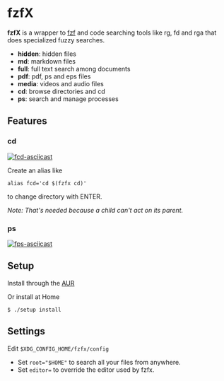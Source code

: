 # fzfX

**fzfX** is a wrapper to [fzf](https://github.com/junegunn/fzf) and code searching tools like rg, fd and rga that does specialized fuzzy searches.

- **hidden**: hidden files
- **md**: markdown files
- **full**: full text search among documents
- **pdf**: pdf, ps and eps files
- **media**: videos and audio files
- **cd**: browse directories and cd
- **ps**: search and manage processes

## Features
### cd
[![fcd-asciicast](https://asciinema.org/a/349907.svg)](https://asciinema.org/a/349907)

Create an alias like
```shell
alias fcd='cd $(fzfx cd)'
```
to change directory with ENTER.

*Note: That's needed because a child can't act on its parent.*

### ps
[![fps-asciicast](https://asciinema.org/a/349904.svg)](https://asciinema.org/a/349904)

## Setup
Install through the [AUR](https://aur.archlinux.org/packages/fzfx-git)

Or install at Home
```shell
$ ./setup install
```

## Settings
Edit `$XDG_CONFIG_HOME/fzfx/config`

- Set `root="$HOME"` to search all your files from anywhere.
- Set `editor=` to override the editor used by fzfx.
